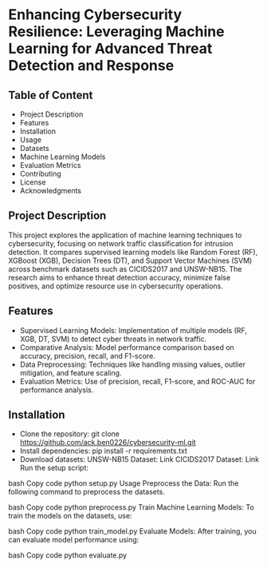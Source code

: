 # Enhancing Cybersecurity Resilience: Leveraging Machine Learning for Advanced Threat Detection and Response
## Table of Content
- Project Description
- Features
- Installation
- Usage
- Datasets
- Machine Learning Models
- Evaluation Metrics
- Contributing
- License
- Acknowledgments
## Project Description
This project explores the application of machine learning techniques to cybersecurity, focusing on network traffic classification for intrusion detection. It compares supervised learning models like Random Forest (RF), XGBoost (XGB), Decision Trees (DT), and Support Vector Machines (SVM) across benchmark datasets such as CICIDS2017 and UNSW-NB15. The research aims to enhance threat detection accuracy, minimize false positives, and optimize resource use in cybersecurity operations.
## Features
- Supervised Learning Models: Implementation of multiple models (RF, XGB, DT, SVM) to detect cyber threats in network traffic.
- Comparative Analysis: Model performance comparison based on accuracy, precision, recall, and F1-score.
- Data Preprocessing: Techniques like handling missing values, outlier mitigation, and feature scaling.
- Evaluation Metrics: Use of precision, recall, F1-score, and ROC-AUC for performance analysis.
## Installation
- Clone the repository:
git clone https://github.com/ack.ben0226/cybersecurity-ml.git
- Install dependencies:
pip install -r requirements.txt
- Download datasets:
UNSW-NB15 Dataset: Link
CICIDS2017 Dataset: Link
Run the setup script:

bash
Copy code
python setup.py
Usage
Preprocess the Data: Run the following command to preprocess the datasets.

bash
Copy code
python preprocess.py
Train Machine Learning Models: To train the models on the datasets, use:

bash
Copy code
python train_model.py
Evaluate Models: After training, you can evaluate model performance using:

bash
Copy code
python evaluate.py
